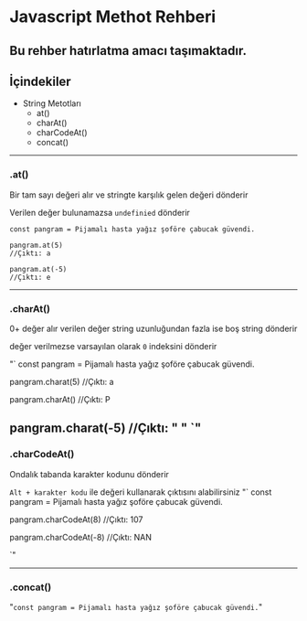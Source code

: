 # Javascript Methot Rehberi
Bu rehber hatırlatma amacı taşımaktadır. 
---
## İçindekiler
- String Metotları
    - at()
    - charAt()
    - charCodeAt()
    - concat()

---

### .at()
Bir tam sayı değeri alır ve stringte karşılık gelen değeri dönderir

Verilen değer bulunamazsa `undefinied` dönderir

```
const pangram = Pijamalı hasta yağız şoföre çabucak güvendi.

pangram.at(5)
//Çıktı: a

pangram.at(-5)
//Çıktı: e
```


---
### .charAt()
0+ değer alır verilen değer string uzunluğundan fazla ise boş string dönderir

değer verilmezse varsayılan olarak `0` indeksini dönderir

"`
const pangram = Pijamalı hasta yağız şoföre çabucak güvendi.

pangram.charat(5)
//Çıktı: a

pangram.charAt()
//Çıktı: P

pangram.charat(-5)
//Çıktı: " "
`"
---
### .charCodeAt()
Ondalık tabanda karakter kodunu dönderir 

`Alt + karakter kodu` ile değeri kullanarak çıktısını alabilirsiniz 
"`
const pangram = Pijamalı hasta yağız şoföre çabucak güvendi.

pangram.charCodeAt(8)
//Çıktı: 107

pangram.charCodeAt(-8)
//Çıktı: NAN


`"

---
### .concat()

"`
const pangram = Pijamalı hasta yağız şoföre çabucak güvendi.
`"